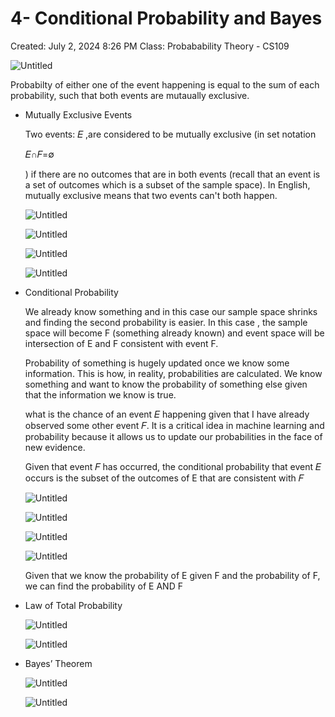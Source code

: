 # 4- Conditional Probability and Bayes

Created: July 2, 2024 8:26 PM
Class: Probabability Theory - CS109

![Untitled](4-%20Conditional%20Probability%20and%20Bayes%2055661c94467b4bf38090c114aeb44d66/Untitled.png)

Probabilty of either one of the event happening is equal to the sum of each probability, such that both events are mutaually exclusive.

- Mutually Exclusive Events
    
    Two events: 𝐸 ,are considered to be mutually exclusive (in set notation
    
    𝐸∩𝐹=∅
    
    ) if there are no outcomes that are in both events (recall that an event is a set of outcomes which is a subset of the sample space). In English, mutually exclusive means that two events can't both happen.
    
    ![Untitled](4-%20Conditional%20Probability%20and%20Bayes%2055661c94467b4bf38090c114aeb44d66/Untitled%201.png)
    
    ![Untitled](4-%20Conditional%20Probability%20and%20Bayes%2055661c94467b4bf38090c114aeb44d66/Untitled%202.png)
    
    ![Untitled](4-%20Conditional%20Probability%20and%20Bayes%2055661c94467b4bf38090c114aeb44d66/Untitled%203.png)
    
    ![Untitled](4-%20Conditional%20Probability%20and%20Bayes%2055661c94467b4bf38090c114aeb44d66/Untitled%204.png)
    
- Conditional Probability
    
    We already know something and in this case our sample space shrinks and finding the second probability is easier. In this case , the sample space will become F (something already known) and event space will be intersection of E and F consistent with event F.
    
    Probability of something is hugely updated once we know some information. This is how, in reality, probabilities are calculated. We know something and want to know the probability of something else given that the information we know is true. 
    
    what is the chance of an event 𝐸 happening given that I have already observed some other event 𝐹. It is a critical idea in machine learning and probability because it allows us to update our probabilities in the face of new evidence.
    
    Given that event 𝐹 has occurred, the conditional probability that event 𝐸 occurs is the subset of the outcomes of E that are consistent with 𝐹
    
    ![Untitled](4-%20Conditional%20Probability%20and%20Bayes%2055661c94467b4bf38090c114aeb44d66/Untitled%205.png)
    
    ![Untitled](4-%20Conditional%20Probability%20and%20Bayes%2055661c94467b4bf38090c114aeb44d66/Untitled%206.png)
    
    ![Untitled](4-%20Conditional%20Probability%20and%20Bayes%2055661c94467b4bf38090c114aeb44d66/Untitled%207.png)
    
    ![Untitled](4-%20Conditional%20Probability%20and%20Bayes%2055661c94467b4bf38090c114aeb44d66/Untitled%208.png)
    
    Given that we know the probability of E given F and the probability of F, we can find the probability of E AND F
    
- Law of Total Probability
    
    ![Untitled](4-%20Conditional%20Probability%20and%20Bayes%2055661c94467b4bf38090c114aeb44d66/Untitled%209.png)
    
    ![Untitled](4-%20Conditional%20Probability%20and%20Bayes%2055661c94467b4bf38090c114aeb44d66/Untitled%2010.png)
    
- Bayes’ Theorem
    
    ![Untitled](4-%20Conditional%20Probability%20and%20Bayes%2055661c94467b4bf38090c114aeb44d66/Untitled%2011.png)
    
    ![Untitled](4-%20Conditional%20Probability%20and%20Bayes%2055661c94467b4bf38090c114aeb44d66/Untitled%2012.png)
